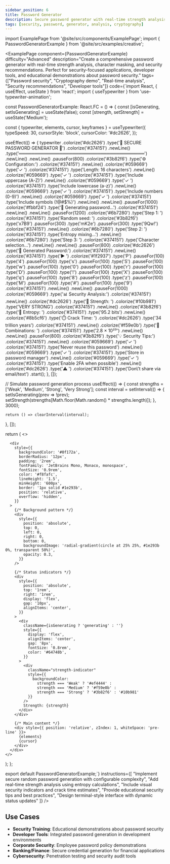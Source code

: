 ```yaml
---
sidebar_position: 6
title: Password Generator
description: Secure password generator with real-time strength analysis and security recommendations
tags: [security, password, generator, analysis, cryptography]
---
```


import ExamplePage from '@site/src/components/ExamplePage';
import { PasswordGeneratorExample } from '@site/src/examples/creative';

<ExamplePage
component={PasswordGeneratorExample}
difficulty="Advanced"
description="Create a comprehensive password generator with real-time strength analysis, character masking, and security recommendations. Perfect for security-focused applications, developer tools, and educational demonstrations about password security."
tags={["Password security", "Cryptography demo", "Real-time analysis", "Security recommendations", "Developer tools"]}
code={`import React, { useEffect, useState } from 'react';
import { useTypewriter } from 'use-typewriter-animation';

const PasswordGeneratorExample: React.FC = () => {
const [isGenerating, setIsGenerating] = useState(false);
const [strength, setStrength] = useState('Medium');

const { typewriter, elements, cursor, keyframes } = useTypewriter({
typeSpeed: 30,
cursorStyle: 'block',
cursorColor: '#dc2626',
});

useEffect(() => {
typewriter
.colorize('#dc2626')
.type('🔐 SECURE PASSWORD GENERATOR 🔐')
.colorize('#374151')
.newLine()
.type('════════════════════════════════════════')
.newLine()
.newLine()
.pauseFor(800)
.colorize('#3b82f6')
.type('⚙️ Configuration:')
.colorize('#374151')
.newLine()
.colorize('#059669')
.type('✓ ')
.colorize('#374151')
.type('Length: 16 characters')
.newLine()
.colorize('#059669')
.type('✓ ')
.colorize('#374151')
.type('Include uppercase (A-Z)')
.newLine()
.colorize('#059669')
.type('✓ ')
.colorize('#374151')
.type('Include lowercase (a-z)')
.newLine()
.colorize('#059669')
.type('✓ ')
.colorize('#374151')
.type('Include numbers (0-9)')
.newLine()
.colorize('#059669')
.type('✓ ')
.colorize('#374151')
.type('Include symbols (!@#$%)')
.newLine()
.newLine()
.pauseFor(1000)
.colorize('#fbbf24')
.type('🔄 Generating password...')
.colorize('#374151')
.newLine()
.newLine()
.pauseFor(1200)
.colorize('#6b7280')
.type('Step 1: ')
.colorize('#374151')
.type('Random seed: ')
.colorize('#3b82f6')
.type('x7B9')
.pauseFor(300)
.type('mK2e')
.pauseFor(300)
.type('9Qw!')
.colorize('#374151')
.newLine()
.colorize('#6b7280')
.type('Step 2: ')
.colorize('#374151')
.type('Entropy mixing...')
.newLine()
.colorize('#6b7280')
.type('Step 3: ')
.colorize('#374151')
.type('Character selection...')
.newLine()
.newLine()
.pauseFor(800)
.colorize('#dc2626')
.type('🎯 Generated Password:')
.colorize('#374151')
.newLine()
.colorize('#374151')
.type('▶ ')
.colorize('#1f2937')
.type('P')
.pauseFor(100)
.type('4')
.pauseFor(100)
.type('s')
.pauseFor(100)
.type('S')
.pauseFor(100)
.type('w')
.pauseFor(100)
.type('0')
.pauseFor(100)
.type('r')
.pauseFor(100)
.type('D')
.pauseFor(100)
.type('!')
.pauseFor(100)
.type('X')
.pauseFor(100)
.type('q')
.pauseFor(100)
.type('8')
.pauseFor(100)
.type('z')
.pauseFor(100)
.type('M')
.pauseFor(100)
.type('#')
.pauseFor(100)
.type('9')
.colorize('#374151')
.newLine()
.newLine()
.pauseFor(1000)
.colorize('#059669')
.type('📊 Security Analysis:')
.colorize('#374151')
.newLine()
.colorize('#dc2626')
.type('🔴 Strength: ')
.colorize('#10b981')
.type('VERY STRONG')
.colorize('#374151')
.newLine()
.colorize('#3b82f6')
.type('🧮 Entropy: ')
.colorize('#374151')
.type('95.2 bits')
.newLine()
.colorize('#8b5cf6')
.type('⏱️ Crack Time: ')
.colorize('#dc2626')
.type('34 trillion years')
.colorize('#374151')
.newLine()
.colorize('#f59e0b')
.type('🔢 Combinations: ')
.colorize('#374151')
.type('2.8 × 10²³')
.newLine()
.newLine()
.pauseFor(800)
.colorize('#3b82f6')
.type('💡 Security Tips:')
.colorize('#374151')
.newLine()
.colorize('#059669')
.type('✓ ')
.colorize('#374151')
.type('Never reuse this password')
.newLine()
.colorize('#059669')
.type('✓ ')
.colorize('#374151')
.type('Store in password manager')
.newLine()
.colorize('#059669')
.type('✓ ')
.colorize('#374151')
.type('Enable 2FA when possible')
.newLine()
.colorize('#dc2626')
.type('⚠️ ')
.colorize('#374151')
.type('Don\\'t share via email/text')
.start();
}, []);

// Simulate password generation process
useEffect(() => {
const strengths = ['Weak', 'Medium', 'Strong', 'Very Strong'];
const interval = setInterval(() => {
setIsGenerating(prev => !prev);
setStrength(strengths[Math.floor(Math.random() * strengths.length)]);
}, 3000);

    return () => clearInterval(interval);

}, []);

return (
<>
<style>
{keyframes}
{\`
@keyframes pulse {
0%, 100% { opacity: 1; }
50% { opacity: 0.5; }
}

          .generating {
            animation: pulse 2s infinite;
          }

          .strength-indicator {
            display: inline-block;
            width: 10px;
            height: 10px;
            border-radius: 50%;
            margin-right: 5px;
            animation: pulse 1s infinite;
          }
        \`}
      </style>
      <div
        style={{
          backgroundColor: '#0f172a',
          borderRadius: '12px',
          padding: '2rem',
          fontFamily: 'JetBrains Mono, Monaco, monospace',
          fontSize: '0.9rem',
          color: '#f8fafc',
          lineHeight: '1.5',
          minHeight: '600px',
          border: '1px solid #1e293b',
          position: 'relative',
          overflow: 'hidden',
        }}
      >
        {/* Background pattern */}
        <div
          style={{
            position: 'absolute',
            top: 0,
            left: 0,
            right: 0,
            bottom: 0,
            backgroundImage: 'radial-gradient(circle at 25% 25%, #1e293b 0%, transparent 50%)',
            opacity: 0.3,
          }}
        />

        {/* Status indicators */}
        <div
          style={{
            position: 'absolute',
            top: '1rem',
            right: '1rem',
            display: 'flex',
            gap: '10px',
            alignItems: 'center',
          }}
        >
          <div
            className={isGenerating ? 'generating' : ''}
            style={{
              display: 'flex',
              alignItems: 'center',
              gap: '8px',
              fontSize: '0.8rem',
              color: '#64748b',
            }}
          >
            <div
              className="strength-indicator"
              style={{
                backgroundColor:
                  strength === 'Weak' ? '#ef4444' :
                  strength === 'Medium' ? '#f59e0b' :
                  strength === 'Strong' ? '#3b82f6' : '#10b981'
              }}
            />
            Strength: {strength}
          </div>
        </div>

        {/* Main content */}
        <div style={{ position: 'relative', zIndex: 1, whiteSpace: 'pre-line' }}>
          {elements}
          {cursor}
        </div>
      </div>
    </>

);
};

export default PasswordGeneratorExample;`}
instructions={[
"Implement secure random password generation with configurable complexity",
"Add real-time strength analysis using entropy calculations",
"Include visual security indicators and crack time estimates",
"Provide educational security tips and best practices",
"Design terminal-style interface with dynamic status updates"
]}
/>

## Use Cases

- **Security Training**: Educational demonstrations about password security
- **Developer Tools**: Integrated password generation in development environments
- **Corporate Security**: Employee password policy demonstrations
- **Banking/Finance**: Secure credential generation for financial applications
- **Cybersecurity**: Penetration testing and security audit tools

```

```
